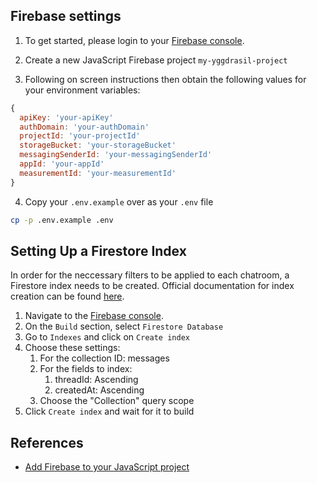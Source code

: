 ## Firebase settings

1. To get started, please login to your [Firebase console](https://console.firebase.google.com/).

2. Create a new JavaScript Firebase project `my-yggdrasil-project`

3. Following on screen instructions then obtain the following values for your environment variables:

```javascript
{
  apiKey: 'your-apiKey'
  authDomain: 'your-authDomain'
  projectId: 'your-projectId'
  storageBucket: 'your-storageBucket'
  messagingSenderId: 'your-messagingSenderId'
  appId: 'your-appId'
  measurementId: 'your-measurementId'
}
```

4. Copy your `.env.example` over as your `.env` file

```bash
cp -p .env.example .env
```

## Setting Up a Firestore Index

In order for the neccessary filters to be applied to each chatroom, a Firestore index needs to be created.
Official documentation for index creation can be found [here](https://firebase.google.com/docs/firestore/query-data/indexing).

1. Navigate to the [Firebase console](https://console.firebase.google.com/).
2. On the `Build` section, select `Firestore Database`
3. Go to `Indexes` and click on `Create index`
4. Choose these settings:
   1. For the collection ID: messages
   2. For the fields to index:
      1. threadId: Ascending
      2. createdAt: Ascending
   3. Choose the "Collection" query scope
5. Click `Create index` and wait for it to build

## References

- [Add Firebase to your JavaScript project](https://firebase.google.com/docs/web/setup)
